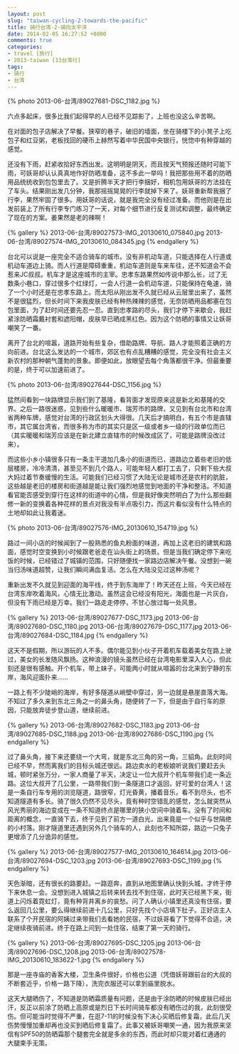 ```yaml
---
layout: post
slug: "taiwan-cycling-2-towards-the-pacific"
title: 骑行台湾-2-骑向太平洋
date: 2014-02-05 16:27:52 +0800
comments: true
categories:
- travel [旅行]
- 2013-taiwan [13台湾行]
tags:
- 骑行
- 台湾
---
```


{% photo 2013-06-台湾/89027681-DSC_1182.jpg %}

六点多起床，很多比我们起得早的人已经不见踪影了，上班也没这么辛苦啊。

在对面的包子店解决了早餐。狭窄的巷子，破旧的墙面，坐在骑楼下的小凳子上吃包子和红豆粥，老板找回的硬币上赫然写着中华民国中央银行，恍惚中有种穿越的感觉。

还没有下雨，赶紧收拾好东西出发。这明明是阴天，而且按天气预报还随时可能下雨，可妖哥却认认真真地作好防晒准备，这不多此一举吗！我把那些用不着的防晒用品统统收到包包里去了。又是折腾半天才把行李捆好，相机包用妖哥的方法挂在了车头。结果刚出发几分钟，我那摇摇晃晃的行李就掉下来了。妖哥重新帮我捆了行李，果然牢固了很多。用妖哥的话说，就是我完全没有经过准备。而他则是在出发前装上了所有行李专门练习了一天，对每个细节进行反复测试和调整，最终确定了现在的方案。姜果然是老的辣啊！

<!-- more -->

{% gallery %}
2013-06-台湾/89027573-IMG_20130610_075840.jpg
2013-06-台湾/89027574-IMG_20130610_084345.jpg
{% endgallery %}

台北可以说是一座完全不适合骑车的城市。没有非机动车道，只能选择在人行道或机动车道边上骑。而人行道是障碍重重，机动车道则是车来车往，还不知道会不会惹来JC叔叔。机车才是这座城市的主宰。忠孝东路果然如传说中那么长，过了无数条小巷口，穿过很多个红绿灯，一会人行道一会机动车道，只能保持在龟速，骑了一个小时还是在忠孝东路上。而太阳从刚出发不久就已经从云层里出来了，虽然不是很猛烈，但长时间下来我皮肤已经有种热辣辣的感觉，无奈防晒用品都塞在包包里面，为了赶时间还要先忍一忍。直到忠孝路的尽头，我们才停下来歇会，我赶紧涂防晒霜戴衬套和遮阳帽，皮肤早已晒成黑红色。因为这个防晒的事情又让妖哥嘲笑了一番。

离开了台北的喧嚣，道路开始有些复杂，借助路牌、导航、路人才能照着正确的方向前进。台北这么发达的一个城市，郊区也有点乱糟糟的感觉，完全没有社会主义新农村的那种朝气蓬勃的景象。即便如此，放眼望去每个角落都很干净。但最重要的是，终于可以加速前进了。

{% photo 2013-06-台湾/89027644-DSC_1156.jpg %}

猛然间看到一块路牌显示我们到了基隆，看背面才发现原来这是新北和基隆的交界。之后一路很迷惑，见到些什么暖暖市、瑞芳市的路牌，又见到有台北市和台湾省两种车牌，感觉对台湾的行政区划头大得很。几天后才搞明白，有五个市是直辖市，其它属台湾省，而很多称为市的其实只是区一级或者乡一级的行政单位而已（其实暖暖和瑞芳应该是在新北建立直辖市的时候改成区了，可能是路牌没改过来）。

而这些小乡小镇很多只有一条主干道加几条小的街道而已，道路边立着些老旧的低层楼房，冷冷清清，甚至见不到几个路人，可能年轻人都打工去了，只剩下些大叔大妈过着节奏缓慢的生活。可能我们已经习惯了大陆无论是城市还是农村的肮脏，这些越是老旧的楼房和街道越是能让我们强烈地感觉到地面的干净和整洁。不知道看官能否感受到穿行在这样的街道中的心情，但是我好像突然明白了为什么那些翻修一新的变换着各种花样的景点对我没有半点吸引力，而这片看似没有什么特点的土地却如此让我着迷。

{% photo 2013-06-台湾/89027576-IMG_20130610_154719.jpg %}

路过一间小店的时候闻到了一股熟悉的鱼丸粉面的味道，再加上这老旧的建筑和路面，感觉时空变换到小时候跟老爸走在汕头街上的场景。但是当我们确定停下来吃饭的时候，已经错过了城镇的范围，只好随便找一家路边店解决午餐。没想到一碗当归汤味道超赞，让我们瞬间满血复活。怎么在大陆没见过这种汤呢？

重新出发不久就见到迎面的海平线，终于到东海岸了！昨天还在上班，今天已经在台湾东岸吹着海风，心情无比激动。虽然这会已经没有阳光，海面也是一片灰白，但没有下雨已经是万幸。我们一路走走停停，不甘心放过每一处风景。

{% gallery %}
2013-06-台湾/89027677-DSC_1173.jpg
2013-06-台湾/89027680-DSC_1180.jpg
2013-06-台湾/89027679-DSC_1177.jpg
2013-06-台湾/89027684-DSC_1184.jpg
{% endgallery %}

这天不是假期，所以游玩的人不多。偶尔能见到小伙子开着机车载着美女在路上驶过，美女的长发随风飘扬。这种浪漫的镜头虽然已经在台湾电影里深入人心，但此刻还是很有感触。开个机车，带上妹子，可能两小时就从喧嚣的台北来到宁静的东岸，海风迎面扑来……

一路上有不少陡峭的海岸，有好多隧道从峭壁中穿过，另一边就是悬崖直落大海。不知过了多久来到东北三角之一的鼻头角，随便转了一下，但是由于自行车的原因，只能放弃徒步登山道，继续前进。

{% gallery %}
2013-06-台湾/89027682-DSC_1183.jpg
2013-06-台湾/89027685-DSC_1188.jpg
2013-06-台湾/89027686-DSC_1190.jpg
{% endgallery %}

过了鼻头角，接下来还要绕一个大弯，就是东北三角的另一角，三貂角。此刻时间已经不早，然而离我们的目标头城还很远。路边卖水的老板娘听说我们要赶去头城，顿时紧张万分，一家人商量了半天，决定让一位大叔开个机车带我们走一条近路。这位大叔开了几公里，一路带我们到一条隧道口才返回，好可爱的台湾人！这是一条自行车专用的浏览隧道，路很窄，灯光昏黄，播着音乐，看不到尽头，也不知道隧道有多长。骑了很久仍然不见尽头，竟有种时空错乱的感觉，怎么就突然从风光秀丽的海边变成在一条不知道终点是哪里的狭小空间中骑着车。没有了时间和距离的概念，一直骑下去，终于见到了前方一道白光，出来竟是一个似乎与世隔绝的小村落。刚才隧道里还遇到另外几个骑车的人，此刻也不知所踪，路边一只兔子更增添了几分诡异的感觉。

{% gallery %}
2013-06-台湾/89027577-IMG_20130610_164614.jpg
2013-06-台湾/89027694-DSC_1203.jpg
2013-06-台湾/89027693-DSC_1199.jpg
{% endgallery %}

天色渐暗，还有很长的路要赶。一路逛奔，直到从地图里确认快到头城，才终于停下来休息一会。没想到进入城镇之后转来转去找不到住宿，此时天已经黑下来，街道上闪烁着霓虹灯，竟有种背井离乡的哀愁。问了人确认小镇里还真没有住宿，要么返回几公里，要么得继续前进十几公里，只好先找个小店填下肚子。正好店主人联系了个开民宿的阿姨过来带我们去看她的民宿，不过妖哥看了下觉得不合适，决定继续夜骑前进。终于在路上问到一处住宿，结束了第一天的骑行。

{% gallery %}
2013-06-台湾/89027695-DSC_1205.jpg
2013-06-台湾/89027696-DSC_1208.jpg
2013-06-台湾/89027578-IMG_20130610_183622-1.jpg
{% endgallery %}

那是一座寺庙的香客大楼，卫生条件很好，价格也公道（凭借妖哥跟前台的大叔的不断套近乎，价格一路下降），洗完衣服还可以拿到庙里脱水。

这天大腿晒伤了，不知道是防晒霜质量有问题，还是由于涂防晒的时候皮肤已经出汗，反正以前涂了防晒上高原或是烈日下长时间骑车都没有晒伤过的我，此刻很受伤。但可能当时觉得不严重，在逛7-11的时候没有下决心买晒后修复霜，此后几天伤势慢慢加重却再也没买到晒后修复霜了。此事又被妖哥嘲笑一通，因为我原来坚信有SPF50的防晒霜那个腿套完全就是多余的东西，而此时却只能对着红通通的大腿束手无策。
